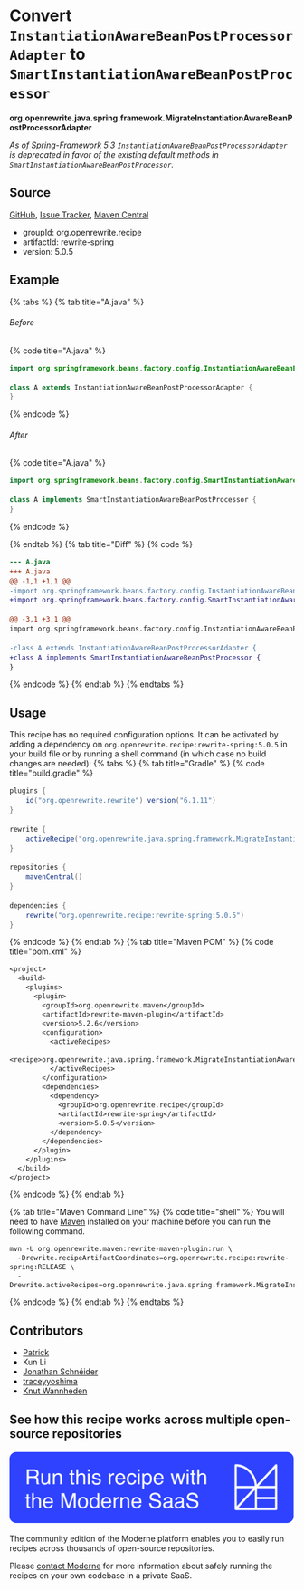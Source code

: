 # Convert `InstantiationAwareBeanPostProcessorAdapter` to `SmartInstantiationAwareBeanPostProcessor`

**org.openrewrite.java.spring.framework.MigrateInstantiationAwareBeanPostProcessorAdapter**

_As of Spring-Framework 5.3 `InstantiationAwareBeanPostProcessorAdapter` is deprecated in favor of the existing default methods in `SmartInstantiationAwareBeanPostProcessor`._

## Source

[GitHub](https://github.com/openrewrite/rewrite-spring/blob/main/src/main/java/org/openrewrite/java/spring/framework/MigrateInstantiationAwareBeanPostProcessorAdapter.java), [Issue Tracker](https://github.com/openrewrite/rewrite-spring/issues), [Maven Central](https://central.sonatype.com/artifact/org.openrewrite.recipe/rewrite-spring/5.0.5/jar)

* groupId: org.openrewrite.recipe
* artifactId: rewrite-spring
* version: 5.0.5

## Example


{% tabs %}
{% tab title="A.java" %}

###### Before
{% code title="A.java" %}
```java
import org.springframework.beans.factory.config.InstantiationAwareBeanPostProcessorAdapter;

class A extends InstantiationAwareBeanPostProcessorAdapter {
}
```
{% endcode %}

###### After
{% code title="A.java" %}
```java
import org.springframework.beans.factory.config.SmartInstantiationAwareBeanPostProcessor;

class A implements SmartInstantiationAwareBeanPostProcessor {
}
```
{% endcode %}

{% endtab %}
{% tab title="Diff" %}
{% code %}
```diff
--- A.java
+++ A.java
@@ -1,1 +1,1 @@
-import org.springframework.beans.factory.config.InstantiationAwareBeanPostProcessorAdapter;
+import org.springframework.beans.factory.config.SmartInstantiationAwareBeanPostProcessor;

@@ -3,1 +3,1 @@
import org.springframework.beans.factory.config.InstantiationAwareBeanPostProcessorAdapter;

-class A extends InstantiationAwareBeanPostProcessorAdapter {
+class A implements SmartInstantiationAwareBeanPostProcessor {
}
```
{% endcode %}
{% endtab %}
{% endtabs %}


## Usage

This recipe has no required configuration options. It can be activated by adding a dependency on `org.openrewrite.recipe:rewrite-spring:5.0.5` in your build file or by running a shell command (in which case no build changes are needed): 
{% tabs %}
{% tab title="Gradle" %}
{% code title="build.gradle" %}
```groovy
plugins {
    id("org.openrewrite.rewrite") version("6.1.11")
}

rewrite {
    activeRecipe("org.openrewrite.java.spring.framework.MigrateInstantiationAwareBeanPostProcessorAdapter")
}

repositories {
    mavenCentral()
}

dependencies {
    rewrite("org.openrewrite.recipe:rewrite-spring:5.0.5")
}
```
{% endcode %}
{% endtab %}
{% tab title="Maven POM" %}
{% code title="pom.xml" %}
```markup
<project>
  <build>
    <plugins>
      <plugin>
        <groupId>org.openrewrite.maven</groupId>
        <artifactId>rewrite-maven-plugin</artifactId>
        <version>5.2.6</version>
        <configuration>
          <activeRecipes>
            <recipe>org.openrewrite.java.spring.framework.MigrateInstantiationAwareBeanPostProcessorAdapter</recipe>
          </activeRecipes>
        </configuration>
        <dependencies>
          <dependency>
            <groupId>org.openrewrite.recipe</groupId>
            <artifactId>rewrite-spring</artifactId>
            <version>5.0.5</version>
          </dependency>
        </dependencies>
      </plugin>
    </plugins>
  </build>
</project>
```
{% endcode %}
{% endtab %}

{% tab title="Maven Command Line" %}
{% code title="shell" %}
You will need to have [Maven](https://maven.apache.org/download.cgi) installed on your machine before you can run the following command.

```shell
mvn -U org.openrewrite.maven:rewrite-maven-plugin:run \
  -Drewrite.recipeArtifactCoordinates=org.openrewrite.recipe:rewrite-spring:RELEASE \
  -Drewrite.activeRecipes=org.openrewrite.java.spring.framework.MigrateInstantiationAwareBeanPostProcessorAdapter
```
{% endcode %}
{% endtab %}
{% endtabs %}

## Contributors
* [Patrick](mailto:patway99@gmail.com)
* Kun Li
* [Jonathan Schnéider](mailto:jkschneider@gmail.com)
* [traceyyoshima](mailto:tracey.yoshima@gmail.com)
* [Knut Wannheden](mailto:knut@moderne.io)


## See how this recipe works across multiple open-source repositories

[![Moderne Link Image](/.gitbook/assets/ModerneRecipeButton.png)](https://app.moderne.io/recipes/org.openrewrite.java.spring.framework.MigrateInstantiationAwareBeanPostProcessorAdapter)

The community edition of the Moderne platform enables you to easily run recipes across thousands of open-source repositories.

Please [contact Moderne](https://moderne.io/product) for more information about safely running the recipes on your own codebase in a private SaaS.
